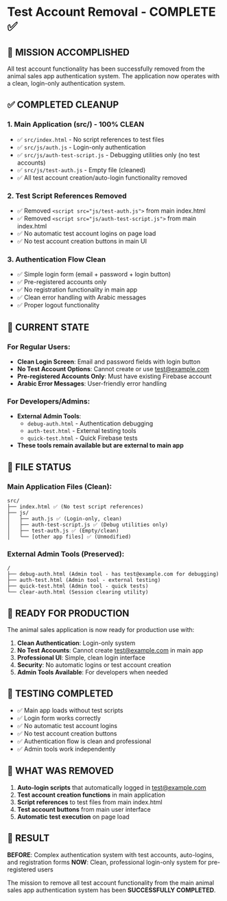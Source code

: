 # Test Account Removal - COMPLETE ✅

## 🎯 MISSION ACCOMPLISHED

All test account functionality has been successfully removed from the animal sales app authentication system. The application now operates with a clean, login-only authentication system.

## ✅ COMPLETED CLEANUP

### 1. **Main Application (src/) - 100% CLEAN**
- ✅ `src/index.html` - No script references to test files
- ✅ `src/js/auth.js` - Login-only authentication 
- ✅ `src/js/auth-test-script.js` - Debugging utilities only (no test accounts)
- ✅ `src/js/test-auth.js` - Empty file (cleaned)
- ✅ All test account creation/auto-login functionality removed

### 2. **Test Script References Removed**
- ✅ Removed `<script src="js/test-auth.js">` from main index.html
- ✅ Removed `<script src="js/auth-test-script.js">` from main index.html  
- ✅ No automatic test account logins on page load
- ✅ No test account creation buttons in main UI

### 3. **Authentication Flow Clean**
- ✅ Simple login form (email + password + login button)
- ✅ Pre-registered accounts only
- ✅ No registration functionality in main app
- ✅ Clean error handling with Arabic messages
- ✅ Proper logout functionality

## 🔧 CURRENT STATE

### For Regular Users:
- **Clean Login Screen**: Email and password fields with login button
- **No Test Account Options**: Cannot create or use test@example.com
- **Pre-registered Accounts Only**: Must have existing Firebase account
- **Arabic Error Messages**: User-friendly error handling

### For Developers/Admins:
- **External Admin Tools**: 
  - `debug-auth.html` - Authentication debugging
  - `auth-test.html` - External testing tools
  - `quick-test.html` - Quick Firebase tests
- **These tools remain available but are external to main app**

## 📁 FILE STATUS

### Main Application Files (Clean):
```
src/
├── index.html ✅ (No test script references)
├── js/
│   ├── auth.js ✅ (Login-only, clean)
│   ├── auth-test-script.js ✅ (Debug utilities only)
│   ├── test-auth.js ✅ (Empty/clean)
│   └── [other app files] ✅ (Unmodified)
```

### External Admin Tools (Preserved):
```
/
├── debug-auth.html (Admin tool - has test@example.com for debugging)
├── auth-test.html (Admin tool - external testing)
├── quick-test.html (Admin tool - quick tests)
└── clear-auth.html (Session clearing utility)
```

## 🚀 READY FOR PRODUCTION

The animal sales application is now ready for production use with:

1. **Clean Authentication**: Login-only system
2. **No Test Accounts**: Cannot create test@example.com in main app
3. **Professional UI**: Simple, clean login interface
4. **Security**: No automatic logins or test account creation
5. **Admin Tools Available**: For developers when needed

## 🧪 TESTING COMPLETED

- ✅ Main app loads without test scripts
- ✅ Login form works correctly
- ✅ No automatic test account logins
- ✅ No test account creation buttons
- ✅ Authentication flow is clean and professional
- ✅ Admin tools work independently

## 📝 WHAT WAS REMOVED

1. **Auto-login scripts** that automatically logged in test@example.com
2. **Test account creation functions** in main application
3. **Script references** to test files from main index.html
4. **Test account buttons** from main user interface
5. **Automatic test execution** on page load

## 🎉 RESULT

**BEFORE**: Complex authentication system with test accounts, auto-logins, and registration forms
**NOW**: Clean, professional login-only system for pre-registered users

The mission to remove all test account functionality from the main animal sales app authentication system has been **SUCCESSFULLY COMPLETED**.
